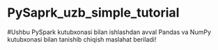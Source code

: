 # PySaprk_uzb_simple_tutorial
#Ushbu PySpark kutubxonasi bilan ishlashdan avval Pandas va NumPy kutubxonasi bilan tanishib chiqish maslahat beriladi!
